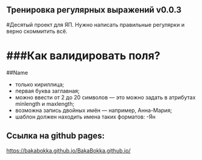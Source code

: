 ## Тренировка регулярных выражений v0.0.3
#Десятый проект для ЯП. Нужно написать правильные регулярки и верно скоммитить всё. 

###Как валидировать поля?
========================
##Name
* только кириллица;
* первая буква заглавная;
* можно ввести от 2 до 20 символов — это можно задать в атрибутах minlength и maxlength;
* возможна запись двойных имён — например, Анна-Мария;
* шаблон должен находить имена таких форматов:  -Ян

   



## Ссылка на github pages:
https://bakabokka.github.io/BakaBokka.github.io/

